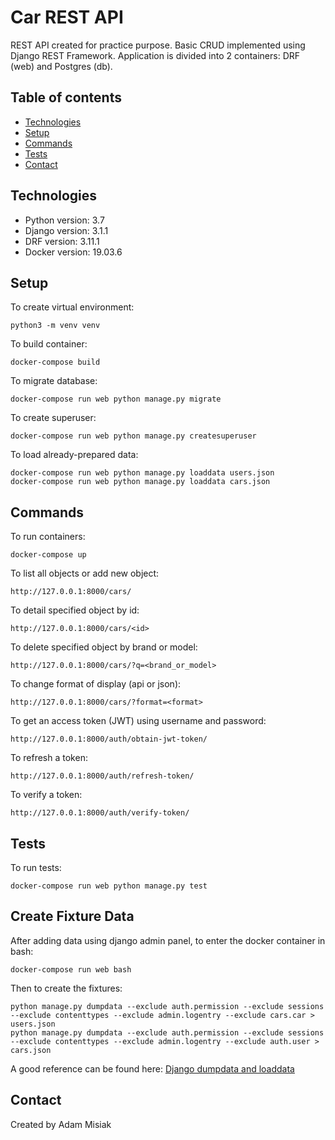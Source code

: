 # Car REST API

REST API created for practice purpose. Basic CRUD implemented using Django REST Framework. Application is divided into 2 containers: DRF (web) and Postgres (db).

## Table of contents

- [Technologies](#technologies)
- [Setup](#setup)
- [Commands](#commands)
- [Tests](#tests)
- [Contact](#contact)

## Technologies

- Python version: 3.7
- Django version: 3.1.1
- DRF version: 3.11.1
- Docker version: 19.03.6

## Setup

To create virtual environment:

```
python3 -m venv venv
```

To build container:

```
docker-compose build
```

To migrate database:

```
docker-compose run web python manage.py migrate
```

To create superuser:

```
docker-compose run web python manage.py createsuperuser
```

To load already-prepared data:

```
docker-compose run web python manage.py loaddata users.json
docker-compose run web python manage.py loaddata cars.json
```

## Commands

To run containers:

```
docker-compose up
```

To list all objects or add new object:

```
http://127.0.0.1:8000/cars/
```

To detail specified object by id:

```
http://127.0.0.1:8000/cars/<id>
```

To delete specified object by brand or model:

```
http://127.0.0.1:8000/cars/?q=<brand_or_model>
```

To change format of display (api or json):

```
http://127.0.0.1:8000/cars/?format=<format>
```

To get an access token (JWT) using username and password:

```
http://127.0.0.1:8000/auth/obtain-jwt-token/
```

To refresh a token:

```
http://127.0.0.1:8000/auth/refresh-token/
```

To verify a token:

```
http://127.0.0.1:8000/auth/verify-token/
```

## Tests

To run tests:

```
docker-compose run web python manage.py test
```

## Create Fixture Data

After adding data using django admin panel, to enter the docker container in bash:

```
docker-compose run web bash
```

Then to create the fixtures:

```
python manage.py dumpdata --exclude auth.permission --exclude sessions --exclude contenttypes --exclude admin.logentry --exclude cars.car > users.json
python manage.py dumpdata --exclude auth.permission --exclude sessions --exclude contenttypes --exclude admin.logentry --exclude auth.user > cars.json
```

A good reference can be found here: [Django dumpdata and loaddata](https://coderwall.com/p/mvsoyg/django-dumpdata-and-loaddata)

## Contact

Created by Adam Misiak
